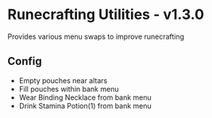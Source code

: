 # Runecrafting Utilities - v1.3.0
Provides various menu swaps to improve runecrafting

## Config
* Empty pouches near altars
* Fill pouches within bank menu
* Wear Binding Necklace from bank menu
* Drink Stamina Potion(1) from bank menu